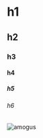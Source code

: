 # h1
## h2
### h3
#### h4
##### h5
###### h6

![amogus](https://upload.wikimedia.org/wikipedia/en/9/9a/Among_Us_cover_art.jpg)
